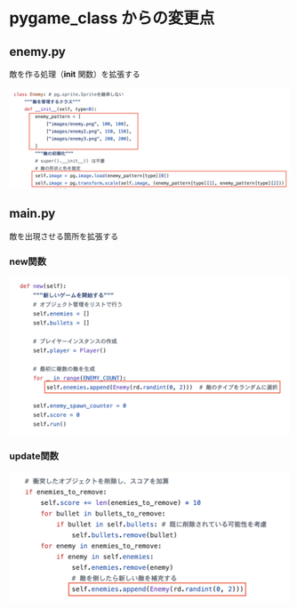 # pygame_class からの変更点


## enemy.py
敵を作る処理（__init__ 関数）を拡張する

![](code_images/01.png)

## main.py
敵を出現させる箇所を拡張する

### new関数
![](code_images/02.png)

### update関数
![](code_images/03.png)